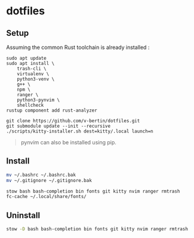 # dotfiles

## Setup

Assuming the common Rust toolchain is already installed :

```
sudo apt update
sudo apt install \
    trash-cli \
    virtualenv \
    python3-venv \
    g++ \
    npm \
    ranger \
    python3-pynvim \
    shellcheck
rustup component add rust-analyzer

git clone https://github.com/v-bertin/dotfiles.git
git submodule update --init --recursive
./scripts/kitty-installer.sh dest=kitty/.local launch=n
```

> pynvim can also be installed using pip.

## Install

```bash
mv ~/.bashrc ~/.bashrc.bak
mv ~/.gitignore ~/.gitignore.bak

stow bash bash-completion bin fonts git kitty nvim ranger rmtrash
fc-cache ~/.local/share/fonts/
```

## Uninstall

```bash
stow -D bash bash-completion bin fonts git kitty nvim ranger rmtrash
```
